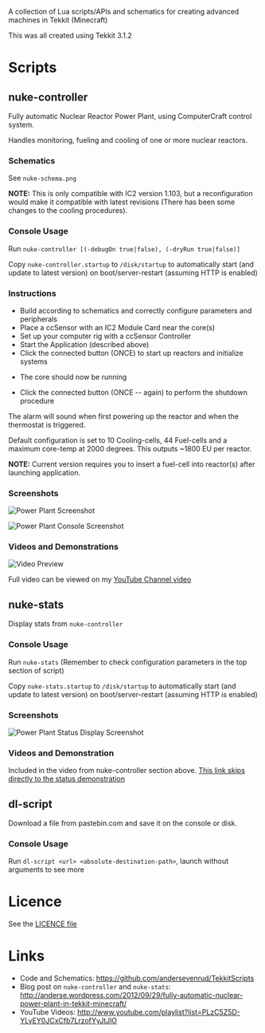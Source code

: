 A collection of Lua scripts/APIs and schematics for creating advanced machines in Tekkit (Minecraft)

This was all created using Tekkit 3.1.2

# Scripts

## nuke-controller
Fully automatic Nuclear Reactor Power Plant, using ComputerCraft control system.

Handles monitoring, fueling and cooling of one or more nuclear reactors.

### Schematics

See `nuke-schema.png`

**NOTE:** This is only compatible with IC2 version 1.103, but a reconfiguration would make it compatible with latest revisions (There has been some changes to the cooling procedures).

### Console Usage

Run `nuke-controller [(-debugOn true|false), (-dryRun true|false)]`

Copy `nuke-controller.startup` to `/disk/startup` to automatically start (and update to latest version) on boot/server-restart (assuming HTTP is enabled)

### Instructions

* Build according to schematics and correctly configure parameters and peripherals
* Place a ccSensor with an IC2 Module Card near the core(s)
* Set up your computer rig with a ccSensor Controller
* Start the Application (described above)
* Click the connected button (ONCE) to start up reactors and initialize systems
- The core should now be running
* Click the connected button (ONCE -- again) to perform the shutdown procedure

The alarm will sound when first powering up the reactor and when the thermostat is triggered.

Default configuration is set to 10 Cooling-cells, 44 Fuel-cells and a maximum core-temp at 2000 degrees.
This outputs ~1800 EU per reactor.

**NOTE:** Current version requires you to insert a fuel-cell into reactor(s) after launching application.

### Screenshots

![Power Plant Screenshot](https://raw.github.com/andersevenrud/TekkitScripts/master/nuke-controller-screens/2012-09-27_02.17.04.png)

![Power Plant Console Screenshot](https://raw.github.com/andersevenrud/TekkitScripts/master/nuke-controller-screens/2012-09-26_22.22.08.png)

### Videos and Demonstrations

![Video Preview](https://raw.github.com/andersevenrud/TekkitScripts/master/nuke-controller-screens/animation.gif)

Full video can be viewed on my [YouTube Channel video](http://www.youtube.com/watch?v=MTzRL2bmeRo "Direct link to video")

## nuke-stats
Display stats from `nuke-controller`

### Console Usage

Run `nuke-stats` (Remember to check configuration parameters in the top section of script)

Copy `nuke-stats.startup` to `/disk/startup` to automatically start (and update to latest version) on boot/server-restart (assuming HTTP is enabled)

### Screenshots

![Power Plant Status Display Screenshot](https://raw.github.com/andersevenrud/TekkitScripts/master/nuke-stats-screens/2012-09-26_22.26.13.png)

### Videos and Demonstration

Included in the video from nuke-controller section above. [This link skips directly to the status demonstration](http://youtu.be/MTzRL2bmeRo?t=2m13s "Direct link to video")

## dl-script
Download a file from pastebin.com and save it on the console or disk.

### Console Usage

Run `dl-script <url> <absolute-destination-path>`, launch without arguments to see more

# Licence

See the [LICENCE file](https://github.com/andersevenrud/TekkitScripts/blob/master/LICENCE "LICENCE Document")

# Links

* Code and Schematics: https://github.com/andersevenrud/TekkitScripts
* Blog post on `nuke-controller` and `nuke-stats`: http://anderse.wordpress.com/2012/09/29/fully-automatic-nuclear-power-plant-in-tekkit-minecraft/
* YouTube Videos: http://www.youtube.com/playlist?list=PLzC5Z5D-YLyEY0JCxCfb7LrzofYyJtJlO
